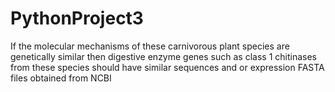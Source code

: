 # PythonProject3
If the molecular mechanisms of these carnivorous plant species are genetically similar then digestive enzyme genes such as class 1 chitinases from these species should have similar sequences and or expression
FASTA files obtained from NCBI
